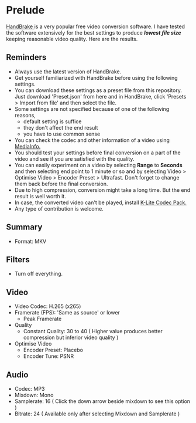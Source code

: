 # Prelude
[ HandBrake ]( https://handbrake.fr/ ) is a very popular free video conversion software. I have tested the software extensively for the best settings to produce _**lowest file size**_ keeping reasonable video quality. Here are the results.

## Reminders
- Always use the latest version of HandBrake.
- Get yourself familiarized with HandBrake before using the following settings.
- You can download these settings as a preset file from this repository. Just download 'Preset.json' from here and in HandBrake, click 'Presets > Import from file' and then select the file.
- Some settings are not specified because of one of the following reasons,
  - default setting is suffice
  - they don't affect the end result
  - you have to use common sense
- You can check the codec and other information of a video using [ MediaInfo. ]( https://mediaarea.net/en/MediaInfo )
- You should test your settings before final conversion on a part of the video and see if you are satisfied with the quality.
- You can easily experiment on a video by selecting **Range** to **Seconds** and then selecting end point to 1 minute or so and by selecting Video > Optimise Video > Encoder Preset > Ultrafast. Don't forget to change them back before the final conversion.
- Due to high compression, conversion might take a long time. But the end result is well worth it.
- In case, the converted video can't be played, install [ K-Lite Codec Pack. ]( http://www.codecguide.com/download_k-lite_codec_pack_basic.htm )
- Any type of contribution is welcome.

## Summary
- Format: MKV

## Filters
- Turn off everything.

## Video
- Video Codec: H.265 (x265)
- Framerate (FPS): 'Same as source' or lower
  - Peak Framerate
- Quality
  - Constant Quality: 30 to 40 ( Higher value produces better compression but inferior video quality )
- Optimise Video
  - Encoder Preset: Placebo
  - Encoder Tune: PSNR

## Audio
- Codec: MP3
- Mixdown: Mono
- Samplerate: 16 ( Click the down arrow beside mixdown to see this option )
- Bitrate: 24 ( Available only after selecting Mixdown and Samplerate )
